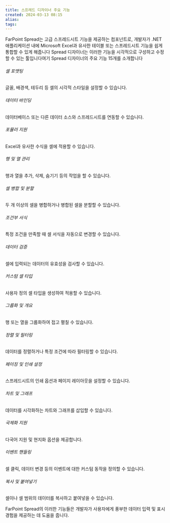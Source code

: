 ```yaml
---
title: 스프레드 디자이너 주요 기능
created: 2024-03-13 08:15
alias:
tags:
---
```

FarPoint Spread는 고급 스프레드시트 기능을 제공하는 컴포넌트로, 
개발자가 .NET 애플리케이션 내에 Microsoft Excel과 유사한 테이블 또는 스프레드시트 기능을 쉽게 통합할 수 있게 해줍니다
Spread 디자이너는 이러한 기능을 시각적으로 구성하고 수정할 수 있는 툴입니다여기 Spread 디자이너의 주요 기능 15개를 소개합니다

###### 셀 포맷팅
글꼴, 배경색, 테두리 등 셀의 시각적 스타일을 설정할 수 있습니다.

###### 데이터 바인딩
데이터베이스 또는 다른 데이터 소스와 스프레드시트를 연동할 수 있습니다.

###### 포뮬러 지원
Excel과 유사한 수식을 셀에 적용할 수 있습니다.

###### 행 및 열 관리
행과 열을 추가, 삭제, 숨기기 등의 작업을 할 수 있습니다.

###### 셀 병합 및 분할
두 개 이상의 셀을 병합하거나 병합된 셀을 분할할 수 있습니다.

###### 조건부 서식
특정 조건을 만족할 때 셀 서식을 자동으로 변경할 수 있습니다.

###### 데이터 검증
셀에 입력되는 데이터의 유효성을 검사할 수 있습니다.

###### 커스텀 셀 타입
사용자 정의 셀 타입을 생성하여 적용할 수 있습니다.

###### 그룹화 및 개요
행 또는 열을 그룹화하여 접고 펼칠 수 있습니다.

###### 정렬 및 필터링
데이터를 정렬하거나 특정 조건에 따라 필터링할 수 있습니다.

###### 페이징 및 인쇄 설정
스프레드시트의 인쇄 옵션과 페이지 레이아웃을 설정할 수 있습니다.

###### 차트 및 그래프
데이터를 시각화하는 차트와 그래프를 삽입할 수 있습니다.

###### 국제화 지원
다국어 지원 및 현지화 옵션을 제공합니다.

###### 이벤트 핸들링
셀 클릭, 데이터 변경 등의 이벤트에 대한 커스텀 동작을 정의할 수 있습니다.

###### 복사 및 붙여넣기
셀이나 셀 범위의 데이터를 복사하고 붙여넣을 수 있습니다.

FarPoint Spread의 이러한 기능들은 개발자가 사용자에게 풍부한 데이터 입력 및 표시 경험을 제공하는 데 도움을 줍니다.


